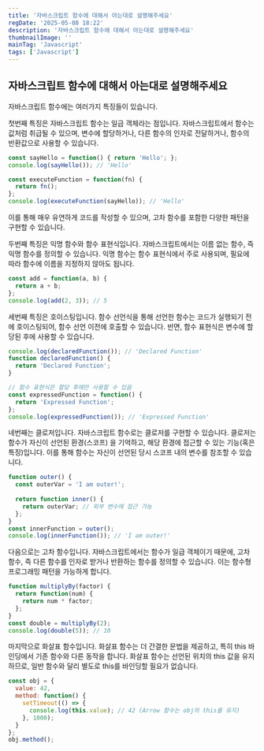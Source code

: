 ```yaml
---
title: '자바스크립트 함수에 대해서 아는대로 설명해주세요'
regDate: '2025-05-08 18:22'
description: '자바스크립트 함수에 대해서 아는대로 설명해주세요'
thumbnailImage: ''
mainTag: 'Javascript'
tags: ['Javascript']
---
```


## 자바스크립트 함수에 대해서 아는대로 설명해주세요

자바스크립트 함수에는 여러가지 특징들이 있습니다.

첫번째 특징은 자바스크립트 함수는 일급 객체라는 점입니다.
자바스크립트에서 함수는 값처럼 취급될 수 있으며, 변수에 할당하거나, 다른 함수의 인자로 전달하거나, 함수의 반환값으로 사용할 수 있습니다.

```js
const sayHello = function() { return 'Hello'; };
console.log(sayHello()); // 'Hello'

const executeFunction = function(fn) {
  return fn();
};
console.log(executeFunction(sayHello)); // 'Hello'
```

이를 통해 매우 유연하게 코드를 작성할 수 있으며, 고차 함수를 포함한 다양한 패턴을 구현할 수 있습니다.

두번째 특징은 익명 함수와 함수 표현식입니다.
자바스크립트에서는 이름 없는 함수, 즉 익명 함수를 정의할 수 있습니다. 익명 함수는 함수 표현식에서 주로 사용되며, 필요에 따라 함수에 이름을 지정하지 않아도 됩니다.

```js
const add = function(a, b) {
  return a + b;
};
console.log(add(2, 3)); // 5
```

세번째 특징은 호이스팅입니다.
함수 선언식을 통해 선언한 함수는 코드가 실행되기 전에 호이스팅되어, 함수 선언 이전에 호출할 수 있습니다. 반면, 함수 표현식은 변수에 할당된 후에 사용할 수 있습니다.

```js
console.log(declaredFunction()); // 'Declared Function'
function declaredFunction() {
  return 'Declared Function';
}

// 함수 표현식은 할당 후에만 사용할 수 있음
const expressedFunction = function() {
  return 'Expressed Function';
};
console.log(expressedFunction()); // 'Expressed Function'
```

네번째는 클로저입니다.
자바스크립트 함수로는 클로저를 구현할 수 있습니다. 클로저는 함수가 자신이 선언된 환경(스코프) 을 기억하고, 해당 환경에 접근할 수 있는 기능(혹은 특징)입니다. 이를 통해 함수는 자신이 선언된 당시 스코프 내의 변수를 참조할 수 있습니다.

```js
function outer() {
  const outerVar = 'I am outer!';
  
  return function inner() {
    return outerVar; // 외부 변수에 접근 가능
  };
}
const innerFunction = outer();
console.log(innerFunction()); // 'I am outer!'
```

다음으로는 고차 함수입니다.
자바스크립트에서는 함수가 일급 객체이기 때문에, 고차 함수, 즉 다른 함수를 인자로 받거나 반환하는 함수를 정의할 수 있습니다. 이는 함수형 프로그래밍 패턴을 가능하게 합니다.

```js
function multiplyBy(factor) {
  return function(num) {
    return num * factor;
  };
}
const double = multiplyBy(2);
console.log(double(5)); // 10
```

마지막으로 화살표 함수입니다.
화살표 함수는 더 간결한 문법을 제공하고, 특히 this 바인딩에서 기존 함수와 다른 동작을 합니다. 화살표 함수는 선언된 위치의 this 값을 유지하므로, 일반 함수와 달리 별도로 this를 바인딩할 필요가 없습니다.

```js
const obj = {
  value: 42,
  method: function() {
    setTimeout(() => {
      console.log(this.value); // 42 (Arrow 함수는 obj의 this를 유지)
    }, 1000);
  }
};
obj.method();
```